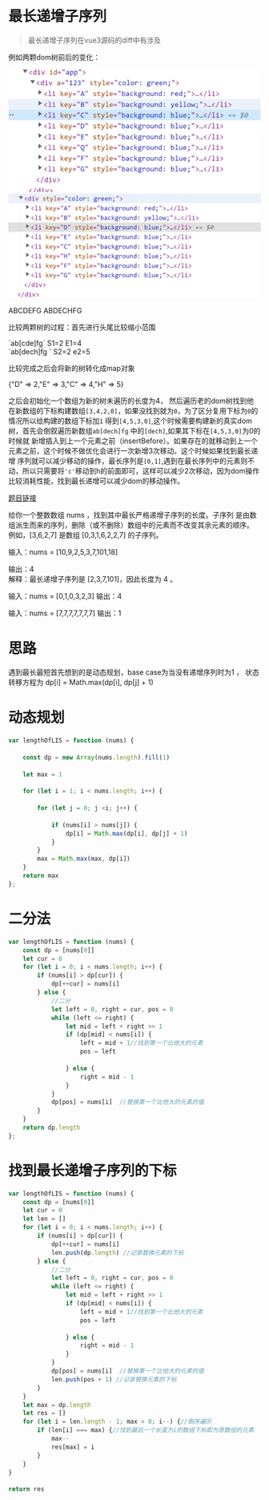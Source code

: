 # 最长递增子序列

> 最长递增子序列在vue3源码的diff中有涉及

例如两颗dom树前后的变化：
<div> <img src="../public/img/before-diff.png"/></div>
<div> <img src="../public/img/after-diff.png"/></div>

ABCDEFG
ABDECHFG

比较两颗树的过程：首先进行头尾比较缩小范围
 <div>`ab[cde]fg`  S1=2  E1=4</div>
 <div>`ab[dech]fg ` S2=2  e2=5</div>

比较完成之后会将新的树转化成map对象

{"D" => 2,"E" => 3,"C" => 4,"H" => 5}

之后会初始化一个数组为新的树未遍历的长度为4，
然后遍历老的dom树找到他在新数组的下标构建数组`[3,4,2,0]`，如果没找到就为`0`，为了区分复用下标为`0`的情况所以给构建的数组下标加`1`
得到`[4,5,3,0]`,这个时候需要构建新的真实dom树，首先会倒叙遍历新数组`ab[dech]fg` 中的`[dech]`,如果其下标在`[4,5,3,0]`为0的时候就
新增插入到上一个元素之前（insertBefore）。如果存在的就移动到上一个元素之前，这个时候不做优化会进行一次新增3次移动。这个时候如果找到最长递增
序列就可以减少移动的操作，最长序列是`[0,1]`,遇到在最长序列中的元素则不动，所以只需要将`'c'`移动到h的前面即可，这样可以减少2次移动，因为dom操作比较消耗性能，找到最长递增可以减少dom的移动操作。
 


<a href="https://leetcode-cn.com/problems/longest-increasing-subsequence/" target="_blank">题目链接</a>

给你一个整数数组 nums ，找到其中最长严格递增子序列的长度。子序列 是由数组派生而来的序列，删除（或不删除）数组中的元素而不改变其余元素的顺序。
例如，[3,6,2,7] 是数组 [0,3,1,6,2,2,7] 的子序列。






 输入：nums = [10,9,2,5,3,7,101,18]
 <div>输出：4</div>

<div>解释：最长递增子序列是 [2,3,7,101]，因此长度为 4 。</div>



输入：nums = [0,1,0,3,2,3]
输出：4

输入：nums = [7,7,7,7,7,7,7]
输出：1

# 思路
遇到最长最短首先想到的是动态规划，base case为当没有递增序列时为1 ，
状态转移方程为 dp[i] = Math.max(dp[i], dp[j] + 1)

# 动态规划

```js
var lengthOfLIS = function (nums) {

    const dp = new Array(nums.length).fill(1)

    let max = 1

    for (let i = 1; i < nums.length; i++) {

        for (let j = 0; j <i; j++) {

            if (nums[i] > nums[j]) {
                dp[i] = Math.max(dp[i], dp[j] + 1)
            }
        }
        max = Math.max(max, dp[i])
    }
    return max
};

```

# 二分法

```js
var lengthOfLIS = function (nums) {
    const dp = [nums[0]]
    let cur = 0
    for (let i = 0; i < nums.length; i++) {
        if (nums[i] > dp[cur]) {
            dp[++cur] = nums[i]
        } else {
            //二分
            let left = 0, right = cur, pos = 0
            while (left <= right) {
                let mid = left + right >> 1
                if (dp[mid] < nums[i]) {
                    left = mid + 1//找到第一个比他大的元素
                    pos = left

                } else {
                    right = mid - 1
                }
            }
            dp[pos] = nums[i]  //替换第一个比他大的元素的值
        }
    }
    return dp.length
};
```


# 找到最长递增子序列的下标

```js
var lengthOfLIS = function (nums) {
    const dp = [nums[0]]
    let cur = 0
    let len = []
    for (let i = 0; i < nums.length; i++) {
        if (nums[i] > dp[cur]) {
            dp[++cur] = nums[i]
            len.push(dp.length) //记录替换元素的下标
        } else {
            //二分
            let left = 0, right = cur, pos = 0
            while (left <= right) {
                let mid = left + right >> 1
                if (dp[mid] < nums[i]) {
                    left = mid + 1//找到第一个比他大的元素
                    pos = left

                } else {
                    right = mid - 1
                }
            }
            dp[pos] = nums[i]  //替换第一个比他大的元素的值
            len.push(pos + 1) //记录替换元素的下标
        }
    }
    let max = dp.length
    let res = []
    for (let i = len.length - 1; max > 0; i--) {//倒序遍历
        if (len[i] === max) {//找到最后一个长度为i的数组下标即为原数组的元素
            max--
            res[max] = i           
        }
    }
}

return res

```